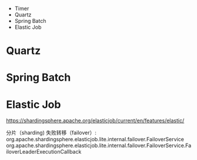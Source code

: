 


- Timer
- Quartz
- Spring Batch
- Elastic Job

# Quartz

# Spring Batch

# Elastic Job
https://shardingsphere.apache.org/elasticjob/current/en/features/elastic/


分片（sharding)
失败转移（failover）: 
org.apache.shardingsphere.elasticjob.lite.internal.failover.FailoverService
org.apache.shardingsphere.elasticjob.lite.internal.failover.FailoverService.FailoverLeaderExecutionCallback

